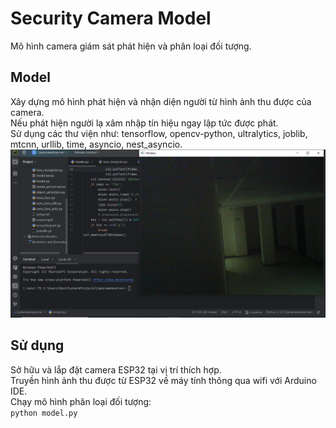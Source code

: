 # Security Camera Model
Mô hình camera giám sát phát hiện và phân loại đối tượng.
## Model
Xây dựng mô hình phát hiện và nhận diện người từ hình ảnh thu được của camera. <br>
Nếu phát hiện người lạ xâm nhập tín hiệu ngay lập tức được phát. <br>
Sử dụng các thư viện như: tensorflow, opencv-python, ultralytics, joblib, mtcnn, urllib, time, asyncio, nest_asyncio. <br>
![screenshot](https://github.com/nguyenhoangbuu/Security_Camera_app/blob/main/image_app.png)
## Sử dụng
Sở hữu và lắp đặt camera ESP32 tại vị trí thích hợp. <br>
Truyền hình ảnh thu được từ ESP32 về máy tính thông qua wifi với Arduino IDE. <br>
Chạy mô hình phân loại đối tượng:<br>
`python model.py`
